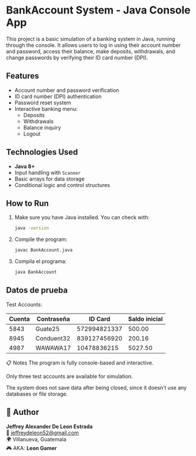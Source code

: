 # BankAccount System - Java Console App

This project is a basic simulation of a banking system in Java, running through the console. It allows users to log in using their account number and password, access their balance, make deposits, withdrawals, and change passwords by verifying their ID card number (DPI).

## Features

- Account number and password verification
- ID card number (DPI) authentication
- Password reset system
- Interactive banking menu:
  - Deposits
  - Withdrawals
  - Balance inquiry
  - Logout

## Technologies Used

- **Java 8+**
- Input handling with `Scanner`
- Basic arrays for data storage
- Conditional logic and control structures

## How to Run

1. Make sure you have Java installed. You can check with:

   ```bash
   java -version
   ```


2. Compile the program:
    ```bash
    javac BankAccount.java
    ```

3. Compila el programa:

    ```bash
    java BankAccount
    ```


## Datos de prueba
Test Accounts:

| Cuenta | Contraseña | ID Card      | Saldo inicial |
| ------ | ---------- | ------------ | ------------- |
| 5843   | Guate25    | 572994821337 | 500.00        |
| 8945   | Conduent32 | 839127456920 | 200.16        |
| 4987   | WAWAWA17   | 10478836215  | 5027.50       |


📋 Notes
The program is fully console-based and interactive.

Only three test accounts are available for simulation.

The system does not save data after being closed, since it doesn't use any databases or file storage.


## 👤 Author

**Jeffrey Alexander De Leon Estrada**  
📧 jeffreydeleon52@gmail.com  
🌍 Villanueva, Guatemala  
🎮 AKA: **Leon Gamer**

